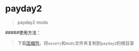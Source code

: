 payday2
===========

>payday2 mods

#####使用方法：

>下载[压缩包](https://github.com/nuintun/payday2/archive/master.zip)，将```assets```和```mods```文件夹复制到```payday2```的根目录
